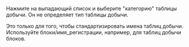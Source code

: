 Нажмите на выпадающий список и выберите "категорию" таблицы добычи. Он не определяет тип таблицы добычи. 

Это только для того, чтобы стандартизировать имена таблиц добычи. Используйте блоки/имя_регистрации, например, для таблиц добычи блоков.